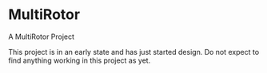 MultiRotor
==========

A MultiRotor Project  

This project is in an early state and has just started design.
Do not expect to find anything working in this project as yet.
